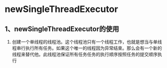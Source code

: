 # newSingleThreadExecutor

## 1、newSingleThreadExecutor的使用

1. 创建一个单线程的线程池。这个线程池只有一个线程工作，也就是想当与单线程串行执行所有任务。如果这个唯一的线程因为异常结束。那么会有一个新的线程来替代他。此线程池保证所有任务任务的执行顺序按照任务的提交顺序执行

